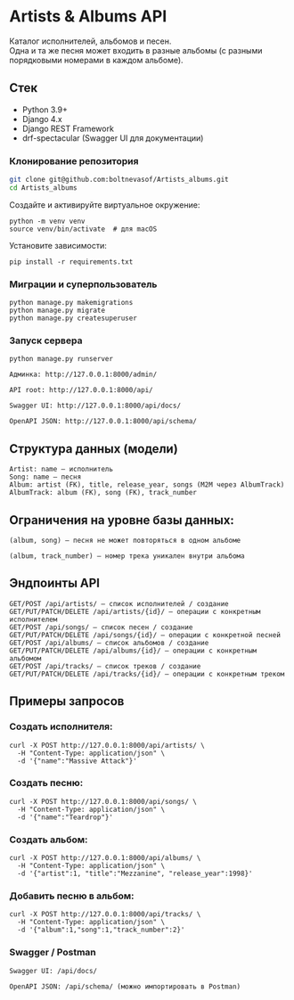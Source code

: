 # Artists & Albums API

Каталог исполнителей, альбомов и песен.  
Одна и та же песня может входить в разные альбомы (с разными порядковыми номерами в каждом альбоме).


## Стек
- Python 3.9+
- Django 4.x
- Django REST Framework
- drf-spectacular (Swagger UI для документации)

### Клонирование репозитория
```bash
git clone git@github.com:boltnevasof/Artists_albums.git
cd Artists_albums
```
Создайте и активируйте виртуальное окружение:
```
python -m venv venv
source venv/bin/activate  # для macOS
```

Установите зависимости:
```
pip install -r requirements.txt
```
### Миграции и суперпользователь
```
python manage.py makemigrations
python manage.py migrate
python manage.py createsuperuser
```
### Запуск сервера
```
python manage.py runserver
```
```
Админка: http://127.0.0.1:8000/admin/

API root: http://127.0.0.1:8000/api/

Swagger UI: http://127.0.0.1:8000/api/docs/

OpenAPI JSON: http://127.0.0.1:8000/api/schema/
```
## Структура данных (модели)
```
Artist: name — исполнитель
Song: name — песня
Album: artist (FK), title, release_year, songs (M2M через AlbumTrack)
AlbumTrack: album (FK), song (FK), track_number
```
## Ограничения на уровне базы данных:
```
(album, song) — песня не может повторяться в одном альбоме

(album, track_number) — номер трека уникален внутри альбома
```
## Эндпоинты API
```
GET/POST /api/artists/ — список исполнителей / создание
GET/PUT/PATCH/DELETE /api/artists/{id}/ — операции с конкретным исполнителем
GET/POST /api/songs/ — список песен / создание
GET/PUT/PATCH/DELETE /api/songs/{id}/ — операции с конкретной песней
GET/POST /api/albums/ — список альбомов / создание
GET/PUT/PATCH/DELETE /api/albums/{id}/ — операции с конкретным альбомом
GET/POST /api/tracks/ — список треков / создание
GET/PUT/PATCH/DELETE /api/tracks/{id}/ — операции с конкретным треком
```
## Примеры запросов

### Создать исполнителя:
```
curl -X POST http://127.0.0.1:8000/api/artists/ \
  -H "Content-Type: application/json" \
  -d '{"name":"Massive Attack"}'
```

### Создать песню:
```
curl -X POST http://127.0.0.1:8000/api/songs/ \
  -H "Content-Type: application/json" \
  -d '{"name":"Teardrop"}'
```

### Создать альбом:
```
curl -X POST http://127.0.0.1:8000/api/albums/ \
  -H "Content-Type: application/json" \
  -d '{"artist":1, "title":"Mezzanine", "release_year":1998}'
```

### Добавить песню в альбом:
```
curl -X POST http://127.0.0.1:8000/api/tracks/ \
  -H "Content-Type: application/json" \
  -d '{"album":1,"song":1,"track_number":2}'
```
### Swagger / Postman
```
Swagger UI: /api/docs/

OpenAPI JSON: /api/schema/ (можно импортировать в Postman)
```